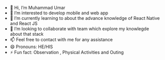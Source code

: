 - 👋 Hi, I’m Muhammad Umar
- 👀 I’m interested to develop mobile and web app
- 🌱 I’m currently learning to about the advance knowledge of React Native and React JS 
- 💞️ I’m looking to collaborate with team which explore my knowlegde about that stack
- 📫 Feel free to contact with me for any assistance
- 😄 Pronouns: HE/HIS
- ⚡ Fun fact: Observation , Physical Activities and Outing

<!---
MalikUmar47/MalikUmar47 is a ✨ special ✨ repository because its `README.md` (this file) appears on your GitHub profile.
You can click the Preview link to take a look at your changes.
--->
